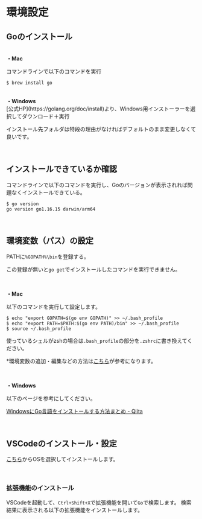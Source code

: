 # 環境設定

## Goのインストール
<br>
<b>・Mac</b>

コマンドラインで以下のコマンドを実行

```
$ brew install go
```

<br>
<b>・Windows</b>
<br>
 [公式HP](https://golang.org/doc/install)より、Windows用インストーラーを選択してダウンロード＋実行

<br>

インストール先フォルダは特段の理由がなければデフォルトのまま変更しなくて良いです。

<br>

## インストールできているか確認
コマンドラインで以下のコマンドを実行し、Goのバージョンが表示されれば問題なくインストールできている。
```
$ go version
go version go1.16.15 darwin/arm64
```
<br>

## 環境変数（パス）の設定
PATHに```%GOPATH%\bin```を登録する。

この登録が無いと```go get```でインストールしたコマンドを実行できません。

<br>

<b>・Mac</b>

以下のコマンドを実行して設定します。

```
$ echo "export GOPATH=$(go env GOPATH)" >> ~/.bash_profile
$ echo "export PATH=$PATH:$(go env PATH)/bin" >> ~/.bash_profile
$ source ~/.bash_profile
```

使っているシェルがzshの場合は```.bash_profile```の部分を```.zshrc```に書き換えてください。

*環境変数の追加・編集などの方法は[こちら](https://gabekore.org/mac-path-environmental-variable)が参考になります。

<br>

<b>・Windows</b>


以下のページを参考にしてください。

 [WindowsにGo言語をインストールする方法まとめ - Qiita](https://qiita.com/yoskeoka/items/0dcc62a07bf5eb48dc4b#gopathbin-%E3%82%92path%E3%81%AB%E7%99%BB%E9%8C%B2%E3%81%99%E3%82%8B)

<br>

## VSCodeのインストール・設定

[こちら](https://code.visualstudio.com/download)からOSを選択してインストールします。

<br>

### 拡張機能のインストール

VSCodeを起動して、```Ctrl+Shift+X```で拡張機能を開いて```Go```で検索します。
検索結果に表示される以下の拡張機能をインストールします。



